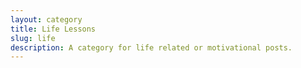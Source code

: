```yaml
---
layout: category
title: Life Lessons
slug: life
description: A category for life related or motivational posts.
---
```

